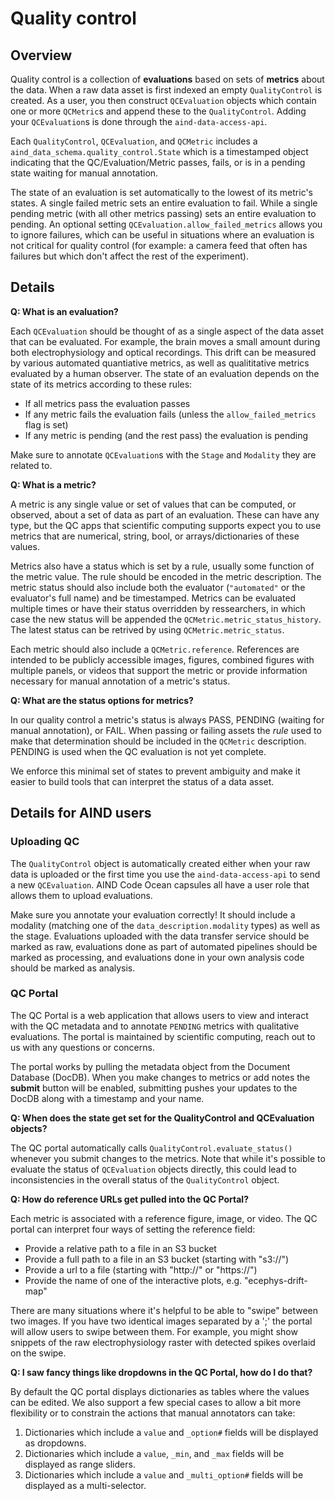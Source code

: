 # Quality control

## Overview

Quality control is a collection of **evaluations** based on sets of **metrics** about the data. When a raw data asset is first indexed an empty `QualityControl` is created. As a user, you then construct `QCEvaluation` objects which contain one or more `QCMetric`s and append these to the `QualityControl`. Adding your `QCEvaluation`s is done through the `aind-data-access-api`.

Each `QualityControl`, `QCEvaluation`, and `QCMetric` includes a `aind_data_schema.quality_control.State` which is a timestamped object indicating that the QC/Evaluation/Metric passes, fails, or is in a pending state waiting for manual annotation.

The state of an evaluation is set automatically to the lowest of its metric's states. A single failed metric sets an entire evaluation to fail. While a single pending metric (with all other metrics passing) sets an entire evaluation to pending. An optional setting `QCEvaluation.allow_failed_metrics` allows you to ignore failures, which can be useful in situations where an evaluation is not critical for quality control (for example: a camera feed that often has failures but which don't affect the rest of the experiment).

## Details

**Q: What is an evaluation?**

Each `QCEvaluation` should be thought of as a single aspect of the data asset that can be evaluated. For example, the brain moves a small amount during both electrophysiology and optical recordings. This drift can be measured by various automated quantiative metrics, as well as qualititative metrics evaluated by a human observer. The state of an evaluation depends on the state of its metrics according to these rules:

- If all metrics pass the evaluation passes
- If any metric fails the evaluation fails (unless the `allow_failed_metrics` flag is set)
- If any metric is pending (and the rest pass) the evaluation is pending

Make sure to annotate `QCEvaluation`s with the `Stage` and `Modality` they are related to.

**Q: What is a metric?**

A metric is any single value or set of values that can be computed, or observed, about a set of data as part of an evaluation. These can have any type, but the QC apps that scientific computing supports expect you to use metrics that are numerical, string, bool, or arrays/dictionaries of these values.

Metrics also have a status which is set by a rule, usually some function of the metric value. The rule should be encoded in the metric description. The metric status should also include both the evaluator (``"automated"`` or the evaluator's full name) and be timestamped. Metrics can be evaluated multiple times or have their status overridden by ressearchers, in which case the new status will be appended the `QCMetric.metric_status_history`. The latest status can be retrived by using `QCMetric.metric_status`.

Each metric should also include a `QCMetric.reference`. References are intended to be publicly accessible images, figures, combined figures with multiple panels, or videos that support the metric or provide information necessary for manual annotation of a metric's status.

**Q: What are the status options for metrics?**

In our quality control a metric's status is always PASS, PENDING (waiting for manual annotation), or FAIL. When passing or failing assets the *rule* used to make that determination should be included in the `QCMetric` description. PENDING is used when the QC evaluation is not yet complete.

We enforce this minimal set of states to prevent ambiguity and make it easier to build tools that can interpret the status of a data asset.

## Details for AIND users

### Uploading QC

The `QualityControl` object is automatically created either when your raw data is uploaded or the first time you use the `aind-data-access-api` to send a new `QCEvaluation`. AIND Code Ocean capsules all have a user role that allows them to upload evaluations.

Make sure you annotate your evaluation correctly! It should include a modality (matching one of the `data_description.modality` types) as well as the stage. Evaluations uploaded with the data transfer service should be marked as raw, evaluations done as part of automated pipelines should be marked as processing, and evaluations done in your own analysis code should be marked as analysis. 

### QC Portal

The QC Portal is a web application that allows users to view and interact with the QC metadata and to annotate ``PENDING`` metrics with qualitative evaluations. The portal is maintained by scientific computing, reach out to us with any questions or concerns.

The portal works by pulling the metadata object from the Document Database (DocDB). When you make changes to metrics or add notes the **submit** button will be enabled, submitting pushes your updates to the DocDB along with a timestamp and your name.

**Q: When does the state get set for the QualityControl and QCEvaluation objects?**

The QC portal automatically calls ``QualityControl.evaluate_status()`` whenever you submit changes to the metrics. Note that while it's possible to evaluate the status of ``QCEvaluation`` objects directly, this could lead to inconsistencies in the overall status of the ``QualityControl`` object.

**Q: How do reference URLs get pulled into the QC Portal?**

Each metric is associated with a reference figure, image, or video. The QC portal can interpret four ways of setting the reference field:

- Provide a relative path to a file in an S3 bucket
- Provide a full path to a file in an S3 bucket (starting with "s3://")
- Provide a url to a file (starting with "http://" or "https://")
- Provide the name of one of the interactive plots, e.g. "ecephys-drift-map"

There are many situations where it's helpful to be able to "swipe" between two images. If you have two identical images separated by a ';' the portal will allow users to swipe between them. For example, you might show snippets of the raw electrophysiology raster with detected spikes overlaid on the swipe.

**Q: I saw fancy things like dropdowns in the QC Portal, how do I do that?**

By default the QC portal displays dictionaries as tables where the values can be edited. We also support a few special cases to allow a bit more flexibility or to constrain the actions that manual annotators can take:

1. Dictionaries which include a `value` and `_option#` fields will be displayed as dropdowns.
2. Dictionaries which include a `value`, `_min`, and `_max` fields will be displayed as range sliders.
3. Dictionaries which include a `value` and `_multi_option#` fields will be displayed as a multi-selector.
